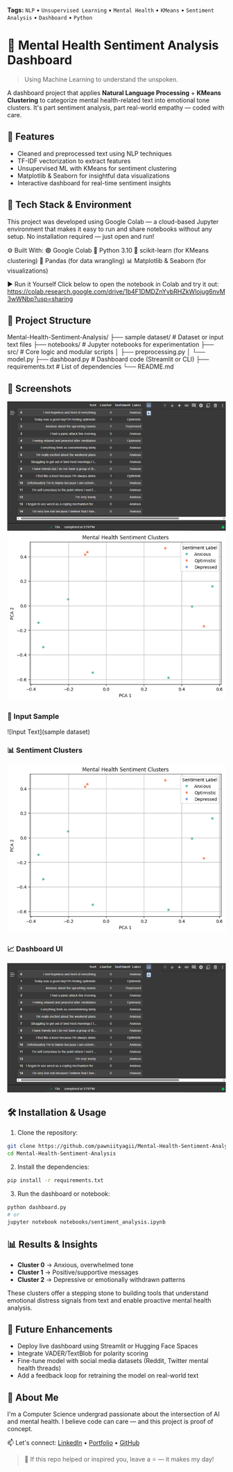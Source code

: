 **Tags:** `NLP` • `Unsupervised Learning` • `Mental Health` • `KMeans` • `Sentiment Analysis` • `Dashboard` • `Python`

# 🧠 Mental Health Sentiment Analysis Dashboard
> Using Machine Learning to understand the unspoken.

A dashboard project that applies **Natural Language Processing** + **KMeans Clustering** to categorize mental health-related text into emotional tone clusters. It's part sentiment analysis, part real-world empathy — coded with care.

## 📌 Features

- Cleaned and preprocessed text using NLP techniques
- TF-IDF vectorization to extract features
- Unsupervised ML with KMeans for sentiment clustering
- Matplotlib & Seaborn for insightful data visualizations
- Interactive dashboard for real-time sentiment insights

## 🚀 Tech Stack & Environment
This project was developed using Google Colab — a cloud-based Jupyter environment that makes it easy to run and share notebooks without any setup. No installation required — just open and run!

⚙️ Built With:
🟣 Google Colab
🐍 Python 3.10
🧠 scikit-learn (for KMeans clustering)
🧾 Pandas (for data wrangling)
📊 Matplotlib & Seaborn (for visualizations)

▶️ Run it Yourself
Click below to open the notebook in Colab and try it out:
https://colab.research.google.com/drive/1b4F1DMDZnYvbRHZkWlojug6nvM3wWNbp?usp=sharing


## 📂 Project Structure

Mental-Health-Sentiment-Analysis/
├── sample dataset/                   # Dataset or input text files
├── notebooks/              # Jupyter notebooks for experimentation
├── src/                    # Core logic and modular scripts
│   ├── preprocessing.py
│   └── model.py
├── dashboard.py            # Dashboard code (Streamlit or CLI)
├── requirements.txt        # List of dependencies
└── README.md

## 📸 Screenshots

![Dashboard Screenshot](dashboard/Output.png)
![Cluster Graph](dashboard/ScatterPlot.png)

### 🧾 Input Sample
![Input Text](sample dataset)

### 📊 Sentiment Clusters
![Cluster Output](dashboard/ScatterPlot.png)

### 📈 Dashboard UI
![Dashboard Preview](dashboard/Output.png)

## 🛠️ Installation & Usage

1. Clone the repository:
```bash
git clone https://github.com/pawniityagii/Mental-Health-Sentiment-Analysis.git
cd Mental-Health-Sentiment-Analysis
````

2. Install the dependencies:

```bash
pip install -r requirements.txt
```

3. Run the dashboard or notebook:

```bash
python dashboard.py
# or
jupyter notebook notebooks/sentiment_analysis.ipynb
```

## 📊 Results & Insights

* **Cluster 0** → Anxious, overwhelmed tone
* **Cluster 1** → Positive/supportive messages
* **Cluster 2** → Depressive or emotionally withdrawn patterns

These clusters offer a stepping stone to building tools that understand emotional distress signals from text and enable proactive mental health analysis.

## 🧠 Future Enhancements

* Deploy live dashboard using Streamlit or Hugging Face Spaces
* Integrate VADER/TextBlob for polarity scoring
* Fine-tune model with social media datasets (Reddit, Twitter mental health threads)
* Add a feedback loop for retraining the model on real-world text


## 🙋 About Me

I'm a Computer Science undergrad passionate about the intersection of AI and mental health. I believe code can care — and this project is proof of concept.


📫 Let's connect:
[LinkedIn](https://linkedin.com/in/pawni-tyagi) • [Portfolio](https://pawnityagi.my.canva.site/#contact) • [GitHub](https://github.com/pawniityagii)


> 💬 If this repo helped or inspired you, leave a ⭐ — it makes my day!
